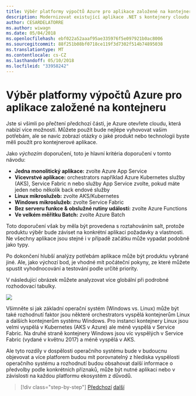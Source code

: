 ```yaml
---
title: Výběr platformy výpočtů Azure pro aplikace založené na kontejneru
description: Modernizovat existující aplikace .NET s kontejnery cloudu Azure a Windows | Výběr platformy výpočtů Azure pro aplikace založené na kontejneru
author: CESARDELATORRE
ms.author: wiwagn
ms.date: 05/04/2018
ms.openlocfilehash: ebf022a52aaaf95ae335976f5e097921b0ac8006
ms.sourcegitcommit: 88f251b08bf0718ce119f3d7302f514b74895038
ms.translationtype: MT
ms.contentlocale: cs-CZ
ms.lasthandoff: 05/10/2018
ms.locfileid: "33958242"
---
```

# <a name="choosing-azure-compute-platforms-for-container-based-applications"></a>Výběr platformy výpočtů Azure pro aplikace založené na kontejneru

Jste si všimli po přečtení předchozí části, je Azure otevřete cloudu, která nabízí více možností. Můžete použít bude nejlépe vyhovovat vašim potřebám, ale se navíc zobrazí otázky o jaké produkt nebo technologii byste měli použít pro kontejnerové aplikace.

Jako *výchozím* doporučení, toto je hlavní kritéria doporučení v tomto návodu:

  - **Jedna monolitický aplikace:** zvolte Azure App Service
  - **Vícevrstvé aplikace:** orchestrators například Azure Kubernetes služby (AKS), Service Fabric n nebo služby App Service zvolte, pokud máte jeden nebo několik back endové služby
  - **Linux mikroslužeb:** zvolte AKS/Kubernetes
  - **Windows mikroslužeb:** zvolte Service Fabric
  - **Bez serveru funkce & obslužné rutiny událostí:** zvolte Azure Functions
  - **Ve velkém měřítku Batch:** zvolte Azure Batch

Toto doporučení však by měla být provedena s roztahováním salt, protože produktu výběr bude záviset na konkrétní aplikaci požadavky a vlastnosti. Ne všechny aplikace jsou stejné i v případě začátku může vypadat podobně jako typy.

Po dokončení hlubší analýzy potřebám aplikace může být produktu vybrané jiné. Ale, jako výchozí bod, je vhodné mít počáteční pokyny, ze které můžete spustit vyhodnocování a testování podle určité priority.

V následující obrázek můžete analyzovat více globální při podrobné rozhodovací tabulky.

![](./media/image8.5.png)

Všimněte si jak základní operační systém (Windows vs. Linux) může být také rozhodnutí faktor jsou některé orchestrators vyspělá kontejnerům Linux a dalších kontejnerům systému Windows. Pro instanci kontejnery Linux jsou velmi vyspělá v Kubernetes (AKS v Azure) ale méně vyspělá v Service Fabric. Na druhé straně kontejnery Windows jsou víc vyspělých v Service Fabric (vydané v květnu 2017) a méně vyspělá v AKS.

Ale tyto rozdíly v dospělosti operačního systému bude v budoucnu objevovat a více platforem budou mít porovnatelný z hlediska vyspělosti operačního systému a rozhodnutí budou obsahovat další informace o předvolby podle konkrétních příznaků, může být nutné aplikaci nebo v závislosti na každou platformu ekosystém z důvodů.


>[!div class="step-by-step"]
[Předchozí](when-to-deploy-windows-containers-to-azure-container-service-kubernetes.md)
[další](build-resilient-services-ready-for-the-cloud-embrace-transient-failures-in-the-cloud.md)
